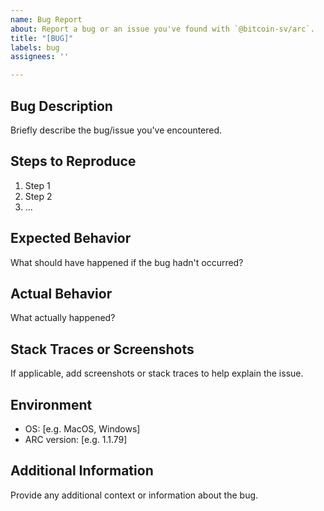 ```yaml
---
name: Bug Report
about: Report a bug or an issue you've found with `@bitcoin-sv/arc`.
title: "[BUG]"
labels: bug
assignees: ''

---
```


## Bug Description

Briefly describe the bug/issue you've encountered.

## Steps to Reproduce

1. Step 1
2. Step 2
3. ...

## Expected Behavior

What should have happened if the bug hadn't occurred?

## Actual Behavior

What actually happened?

## Stack Traces or Screenshots

If applicable, add screenshots or stack traces to help explain the issue.

## Environment

- OS: [e.g. MacOS, Windows]
- ARC version: [e.g. 1.1.79]

## Additional Information

Provide any additional context or information about the bug.
